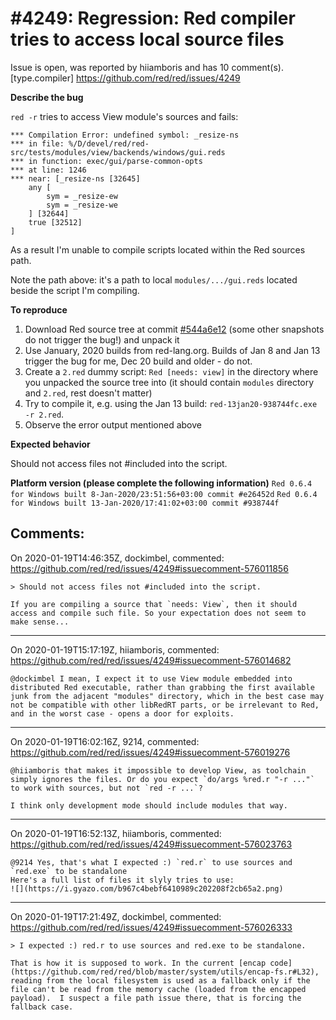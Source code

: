 
#4249: Regression: Red compiler tries to access local source files
================================================================================
Issue is open, was reported by hiiamboris and has 10 comment(s).
[type.compiler]
<https://github.com/red/red/issues/4249>

**Describe the bug**

`red -r` tries to access View module's sources and fails:
```
*** Compilation Error: undefined symbol: _resize-ns
*** in file: %/D/devel/red/red-src/tests/modules/view/backends/windows/gui.reds
*** in function: exec/gui/parse-common-opts
*** at line: 1246
*** near: [_resize-ns [32645]
    any [
        sym = _resize-ew
        sym = _resize-we
    ] [32644]
    true [32512]
]
```
As a result I'm unable to compile scripts located within the Red sources path.

Note the path above: it's a path to local `modules/.../gui.reds` located beside the script I'm compiling.

**To reproduce**

1. Download Red source tree at commit [#544a6e12](https://github.com/red/red/archive/544a6e12b265765d343bd71a483cd79de383dbc6.zip) (some other snapshots do not trigger the bug!) and unpack it
2. Use January, 2020 builds from red-lang.org. Builds of Jan 8 and Jan 13 trigger the bug for me, Dec 20 build and older - do not.
3. Create a `2.red` dummy script: `Red [needs: view]` in the directory where you unpacked the source tree into (it should contain `modules` directory and `2.red`, rest doesn't matter)
4. Try to compile it, e.g. using the Jan 13 build: `red-13jan20-938744fc.exe -r 2.red`.
5. Observe the error output mentioned above

**Expected behavior**

Should not access files not #included into the script.

**Platform version (please complete the following information)**
`Red 0.6.4 for Windows built 8-Jan-2020/23:51:56+03:00 commit #e26452d`
`Red 0.6.4 for Windows built 13-Jan-2020/17:41:02+03:00 commit #938744f`



Comments:
--------------------------------------------------------------------------------

On 2020-01-19T14:46:35Z, dockimbel, commented:
<https://github.com/red/red/issues/4249#issuecomment-576011856>

    > Should not access files not #included into the script.
    
    If you are compiling a source that `needs: View`, then it should access and compile such file. So your expectation does not seem to make sense...

--------------------------------------------------------------------------------

On 2020-01-19T15:17:19Z, hiiamboris, commented:
<https://github.com/red/red/issues/4249#issuecomment-576014682>

    @dockimbel I mean, I expect it to use View module embedded into distributed Red executable, rather than grabbing the first available junk from the adjacent "modules" directory, which in the best case may not be compatible with other libRedRT parts, or be irrelevant to Red, and in the worst case - opens a door for exploits.

--------------------------------------------------------------------------------

On 2020-01-19T16:02:16Z, 9214, commented:
<https://github.com/red/red/issues/4249#issuecomment-576019276>

    @hiiamboris that makes it impossible to develop View, as toolchain simply ignores the files. Or do you expect `do/args %red.r "-r ..."` to work with sources, but not `red -r ...`?
    
    I think only development mode should include modules that way.

--------------------------------------------------------------------------------

On 2020-01-19T16:52:13Z, hiiamboris, commented:
<https://github.com/red/red/issues/4249#issuecomment-576023763>

    @9214 Yes, that's what I expected :) `red.r` to use sources and `red.exe` to be standalone
    Here's a full list of files it slyly tries to use:
    ![](https://i.gyazo.com/b967c4bebf6410989c202208f2cb65a2.png)

--------------------------------------------------------------------------------

On 2020-01-19T17:21:49Z, dockimbel, commented:
<https://github.com/red/red/issues/4249#issuecomment-576026333>

    > I expected :) red.r to use sources and red.exe to be standalone.
    
    That is how it is supposed to work. In the current [encap code](https://github.com/red/red/blob/master/system/utils/encap-fs.r#L32), reading from the local filesystem is used as a fallback only if the file can't be read from the memory cache (loaded from the encapped payload).  I suspect a file path issue there, that is forcing the fallback case.

